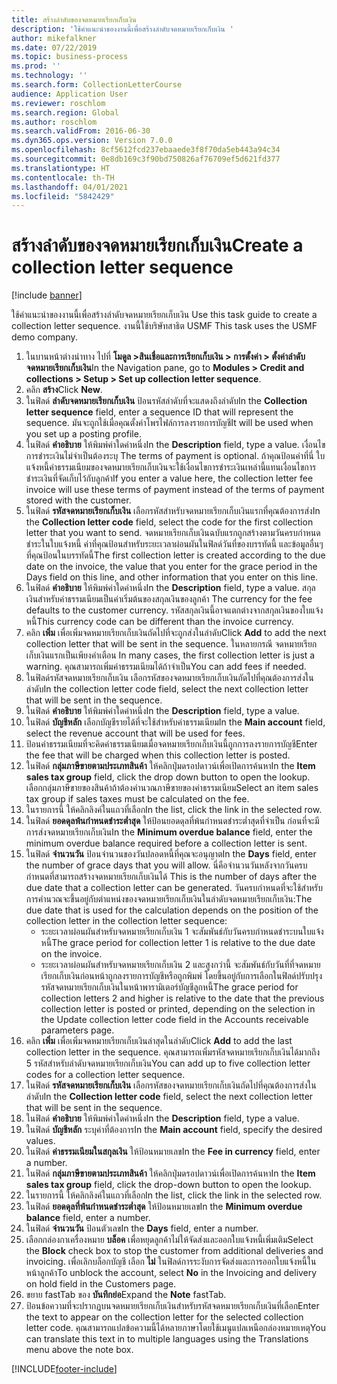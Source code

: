 ```yaml
---
title: สร้างลำดับของจดหมายเรียกเก็บเงิน
description: 'ใช้คำแนะนำของงานนี้เพื่อสร้างลำดับจดหมายเรียกเก็บเงิน '
author: mikefalkner
ms.date: 07/22/2019
ms.topic: business-process
ms.prod: ''
ms.technology: ''
ms.search.form: CollectionLetterCourse
audience: Application User
ms.reviewer: roschlom
ms.search.region: Global
ms.author: roschlom
ms.search.validFrom: 2016-06-30
ms.dyn365.ops.version: Version 7.0.0
ms.openlocfilehash: 8cf5612fcd237ebaaede3f8f70da5eb443a94c34
ms.sourcegitcommit: 0e8db169c3f90bd750826af76709ef5d621fd377
ms.translationtype: HT
ms.contentlocale: th-TH
ms.lasthandoff: 04/01/2021
ms.locfileid: "5842429"
---
```

# <a name="create-a-collection-letter-sequence"></a><span data-ttu-id="18ec0-103">สร้างลำดับของจดหมายเรียกเก็บเงิน</span><span class="sxs-lookup"><span data-stu-id="18ec0-103">Create a collection letter sequence</span></span>

[!include [banner](../../includes/banner.md)]

<span data-ttu-id="18ec0-104">ใช้คำแนะนำของงานนี้เพื่อสร้างลำดับจดหมายเรียกเก็บเงิน </span><span class="sxs-lookup"><span data-stu-id="18ec0-104">Use this task guide to create a collection letter sequence.</span></span> <span data-ttu-id="18ec0-105">งานนี้ใช้บริษัทสาธิต USMF </span><span class="sxs-lookup"><span data-stu-id="18ec0-105">This task uses the USMF demo company.</span></span>

1. <span data-ttu-id="18ec0-106">ในบานหน้าต่างนำทาง ไปที่ **โมดูล >สินเชื่อและการเรียกเก็บเงิน > การตั้งค่า > ตั้งค่าลำดับจดหมายเรียกเก็บเงิน**</span><span class="sxs-lookup"><span data-stu-id="18ec0-106">In the Navigation pane, go to **Modules > Credit and collections > Setup > Set up collection letter sequence**.</span></span>
2. <span data-ttu-id="18ec0-107">คลิก **สร้าง**</span><span class="sxs-lookup"><span data-stu-id="18ec0-107">Click **New**.</span></span>
3. <span data-ttu-id="18ec0-108">ในฟิลด์ **ลำดับจดหมายเรียกเก็บเงิน** ป้อนรหัสลำดับที่จะแสดงถึงลำดับ</span><span class="sxs-lookup"><span data-stu-id="18ec0-108">In the **Collection letter sequence** field, enter a sequence ID that will represent the sequence.</span></span> <span data-ttu-id="18ec0-109">มันจะถูกใช้เมื่อคุณตั้งค่าโพรไฟล์การลงรายการบัญชี</span><span class="sxs-lookup"><span data-stu-id="18ec0-109">It will be used when you set up a posting profile.</span></span>
4. <span data-ttu-id="18ec0-110">ในฟิลด์ **คำอธิบาย** ให้พิมพ์ค่าใดค่าหนึ่ง</span><span class="sxs-lookup"><span data-stu-id="18ec0-110">In the **Description** field, type a value.</span></span>  <span data-ttu-id="18ec0-111">เงื่อนไขการชำระเงินไม่จำเป็นต้องระบุ </span><span class="sxs-lookup"><span data-stu-id="18ec0-111">The terms of payment is optional.</span></span> <span data-ttu-id="18ec0-112">ถ้าคุณป้อนค่าที่นี่ ใบแจ้งหนี้ค่าธรรมเนียมของจดหมายเรียกเก็บเงินจะใช้เงื่อนไขการชำระเงินเหล่านี้แทนเงื่อนไขการชำระเงินที่จัดเก็บไว้กับลูกค้า</span><span class="sxs-lookup"><span data-stu-id="18ec0-112">If you enter a value here, the collection letter fee invoice will use these terms of payment instead of the terms of payment stored with the customer.</span></span>  
5. <span data-ttu-id="18ec0-113">ในฟิลด์ **รหัสจดหมายเรียกเก็บเงิน** เลือกรหัสสำหรับจดหมายเรียกเก็บเงินแรกที่คุณต้องการส่ง</span><span class="sxs-lookup"><span data-stu-id="18ec0-113">In the **Collection letter code** field, select the code for the first collection letter that you want to send.</span></span> <span data-ttu-id="18ec0-114">จดหมายเรียกเก็บเงินฉบับแรกถูกสร้างตามวันครบกำหนดชำระในใบแจ้งหนี้ ค่าที่คุณป้อนสำหรับระยะเวลาผ่อนผันในฟิลด์วันที่ของบรรทัดนี้ และข้อมูลอื่นๆที่คุณป้อนในบรรทัดนี้</span><span class="sxs-lookup"><span data-stu-id="18ec0-114">The first collection letter is created according to the due date on the invoice, the value that you enter for the grace period in the Days field on this line, and other information that you enter on this line.</span></span>  
6. <span data-ttu-id="18ec0-115">ในฟิลด์ **คำอธิบาย** ให้พิมพ์ค่าใดค่าหนึ่ง</span><span class="sxs-lookup"><span data-stu-id="18ec0-115">In the **Description** field, type a value.</span></span> <span data-ttu-id="18ec0-116">สกุลเงินสำหรับค่าธรรมเนียมเป็นค่าเริ่มต้นของสกุลเงินของลูกค้า </span><span class="sxs-lookup"><span data-stu-id="18ec0-116">The currency for the fee defaults to the customer currency.</span></span> <span data-ttu-id="18ec0-117">รหัสสกุลเงินนี้อาจแตกต่างจากสกุลเงินของใบแจ้งหนี้</span><span class="sxs-lookup"><span data-stu-id="18ec0-117">This currency code can be different than the invoice currency.</span></span>  
7. <span data-ttu-id="18ec0-118">คลิก **เพิ่ม** เพื่อเพิ่มจดหมายเรียกเก็บเงินถัดไปที่จะถูกส่งในลำดับ</span><span class="sxs-lookup"><span data-stu-id="18ec0-118">Click **Add** to add the next collection letter that will be sent in the sequence.</span></span> <span data-ttu-id="18ec0-119">ในหลายกรณี จดหมายเรียกเก็บเงินแรกเป็นเพียงคำเตือน </span><span class="sxs-lookup"><span data-stu-id="18ec0-119">In many cases, the first collection letter is just a warning.</span></span> <span data-ttu-id="18ec0-120">คุณสามารถเพิ่มค่าธรรมเนียมได้ถ้าจำเป็น</span><span class="sxs-lookup"><span data-stu-id="18ec0-120">You can add fees if needed.</span></span>  
8. <span data-ttu-id="18ec0-121">ในฟิลด์รหัสจดหมายเรียกเก็บเงิน เลือกรหัสของจดหมายเรียกเก็บเงินถัดไปที่คุณต้องการส่งในลำดับ</span><span class="sxs-lookup"><span data-stu-id="18ec0-121">In the collection letter code field, select the next collection letter that will be sent in the sequence.</span></span>
9. <span data-ttu-id="18ec0-122">ในฟิลด์ **คำอธิบาย** ให้พิมพ์ค่าใดค่าหนึ่ง</span><span class="sxs-lookup"><span data-stu-id="18ec0-122">In the **Description** field, type a value.</span></span>
10. <span data-ttu-id="18ec0-123">ในฟิลด์ **บัญชีหลัก** เลือกบัญชีรายได้ที่จะใช้สำหรับค่าธรรมเนียม</span><span class="sxs-lookup"><span data-stu-id="18ec0-123">In the **Main account** field, select the revenue account that will be used for fees.</span></span>
11. <span data-ttu-id="18ec0-124">ป้อนค่าธรรมเนียมที่จะคิดค่าธรรมเนียมเมื่อจดหมายเรียกเก็บเงินนี้ถูกการลงรายการบัญชี</span><span class="sxs-lookup"><span data-stu-id="18ec0-124">Enter the fee that will be charged when this collection letter is posted.</span></span>
12. <span data-ttu-id="18ec0-125">ในฟิลด์ **กลุ่มภาษีขายตามประเภทสินค้า** ให้คลิกปุ่มดรอปดาวน์เพื่อเปิดการค้นหา</span><span class="sxs-lookup"><span data-stu-id="18ec0-125">In the **Item sales tax group** field, click the drop down button to open the lookup.</span></span> <span data-ttu-id="18ec0-126">เลือกกลุ่มภาษีขายของสินค้าถ้าต้องคำนวณภาษีขายของค่าธรรมเนียม</span><span class="sxs-lookup"><span data-stu-id="18ec0-126">Select an item sales tax group if sales taxes must be calculated on the fee.</span></span>  
13. <span data-ttu-id="18ec0-127">ในรายการนี้ ให้คลิกลิงค์ในแถวที่เลือก</span><span class="sxs-lookup"><span data-stu-id="18ec0-127">In the list, click the link in the selected row.</span></span>
14. <span data-ttu-id="18ec0-128">ในฟิลด์ **ยอดดุลพ้นกำหนดชำระต่ำสุด** ให้ป้อนยอดดุลที่พ้นกำหนดชำระต่ำสุดที่จำเป็น ก่อนที่จะมีการส่งจดหมายเรียกเก็บเงิน</span><span class="sxs-lookup"><span data-stu-id="18ec0-128">In the **Minimum overdue balance** field, enter the minimum overdue balance required before a collection letter is sent.</span></span>
15. <span data-ttu-id="18ec0-129">ในฟิลด์ **จำนวนวัน** ป้อนจำนวนของวันปลอดหนี้ที่คุณจะอนุญาต</span><span class="sxs-lookup"><span data-stu-id="18ec0-129">In the **Days** field, enter the number of grace days that you will allow.</span></span> <span data-ttu-id="18ec0-130">นี่คือจำนวนวันหลังจากวันครบกำหนดที่สามารถสร้างจดหมายเรียกเก็บเงินได้ </span><span class="sxs-lookup"><span data-stu-id="18ec0-130">This is the number of days after the due date that a collection letter can be generated.</span></span> <span data-ttu-id="18ec0-131">วันครบกำหนดที่จะใช้สำหรับการคำนวณจะขึ้นอยู่กับตำแหน่งของจดหมายเรียกเก็บเงินในลำดับจดหมายเรียกเก็บเงิน:</span><span class="sxs-lookup"><span data-stu-id="18ec0-131">The due date that is used for the calculation depends on the position of the collection letter in the collection letter sequence:</span></span>
    - <span data-ttu-id="18ec0-132">ระยะเวลาผ่อนผันสำหรับจดหมายเรียกเก็บเงิน 1 จะสัมพันธ์กับวันครบกำหนดชำระบนใบแจ้งหนี้</span><span class="sxs-lookup"><span data-stu-id="18ec0-132">The grace period for collection letter 1 is relative to the due date on the invoice.</span></span>
    - <span data-ttu-id="18ec0-133">ระยะเวลาผ่อนผันสำหรับจดหมายเรียกเก็บเงิน 2 และสูงกว่านี้ จะสัมพันธ์กับวันที่ที่จดหมายเรียกเก็บเงินก่อนหน้าถูกลงรายการบัญชีหรือถูกพิมพ์ โดยขึ้นอยู่กับการเลือกในฟิลด์ปรับปรุงรหัสจดหมายเรียกเก็บเงินในหน้าพารามิเตอร์บัญชีลูกหนี้</span><span class="sxs-lookup"><span data-stu-id="18ec0-133">The grace period for collection letters 2 and higher is relative to the date that the previous collection letter is posted or printed, depending on the selection in the Update collection letter code field in the Accounts receivable parameters page.</span></span>  
16. <span data-ttu-id="18ec0-134">คลิก **เพิ่ม** เพื่อเพิ่มจดหมายเรียกเก็บเงินล่าสุดในลำดับ</span><span class="sxs-lookup"><span data-stu-id="18ec0-134">Click **Add** to add the last collection letter in the sequence.</span></span> <span data-ttu-id="18ec0-135">คุณสามารถเพิ่มรหัสจดหมายเรียกเก็บเงินได้มากถึง 5 รหัสสำหรับลำดับจดหมายเรียกเก็บเงิน</span><span class="sxs-lookup"><span data-stu-id="18ec0-135">You can add up to five collection letter codes for a collection letter sequence.</span></span>  
17. <span data-ttu-id="18ec0-136">ในฟิลด์ **รหัสจดหมายเรียกเก็บเงิน** เลือกรหัสของจดหมายเรียกเก็บเงินถัดไปที่คุณต้องการส่งในลำดับ</span><span class="sxs-lookup"><span data-stu-id="18ec0-136">In the **Collection letter code** field, select the next collection letter that will be sent in the sequence.</span></span>
18. <span data-ttu-id="18ec0-137">ในฟิลด์ **คำอธิบาย** ให้พิมพ์ค่าใดค่าหนึ่ง</span><span class="sxs-lookup"><span data-stu-id="18ec0-137">In the **Description** field, type a value.</span></span>
19. <span data-ttu-id="18ec0-138">ในฟิลด์ **บัญชีหลัก** ระบุค่าที่ต้องการ</span><span class="sxs-lookup"><span data-stu-id="18ec0-138">In the **Main account** field, specify the desired values.</span></span>
20. <span data-ttu-id="18ec0-139">ในฟิลด์ **ค่าธรรมเนียมในสกุลเงิน** ให้ป้อนหมายเลข</span><span class="sxs-lookup"><span data-stu-id="18ec0-139">In the **Fee in currency** field, enter a number.</span></span>
21. <span data-ttu-id="18ec0-140">ในฟิลด์ **กลุ่มภาษีขายตามประเภทสินค้า** ให้คลิกปุ่มดรอปดาวน์เพื่อเปิดการค้นหา</span><span class="sxs-lookup"><span data-stu-id="18ec0-140">In the **Item sales tax group** field, click the drop-down button to open the lookup.</span></span>
22. <span data-ttu-id="18ec0-141">ในรายการนี้ ให้คลิกลิงค์ในแถวที่เลือก</span><span class="sxs-lookup"><span data-stu-id="18ec0-141">In the list, click the link in the selected row.</span></span>
23. <span data-ttu-id="18ec0-142">ในฟิลด์ **ยอดดุลที่พ้นกำหนดชำระต่ำสุด** ให้ป้อนหมายเลข</span><span class="sxs-lookup"><span data-stu-id="18ec0-142">In the **Minimum overdue balance** field, enter a number.</span></span>
24. <span data-ttu-id="18ec0-143">ในฟิลด์ **จำนวนวัน** ป้อนตัวเลข</span><span class="sxs-lookup"><span data-stu-id="18ec0-143">In the **Days** field, enter a number.</span></span>
25. <span data-ttu-id="18ec0-144">เลือกกล่องกาเครื่องหมาย **บล็อค** เพื่อหยุดลูกค้าไม่ให้จัดส่งและออกใบแจ้งหนี้เพิ่มเติม</span><span class="sxs-lookup"><span data-stu-id="18ec0-144">Select the **Block** check box to stop the customer from additional deliveries and invoicing.</span></span> <span data-ttu-id="18ec0-145">เพื่อเลิกบล็อกบัญชี เลือก **ไม่** ในฟิลด์การระงับการจัดส่งและการออกใบแจ้งหนี้ในหน้าลูกค้า</span><span class="sxs-lookup"><span data-stu-id="18ec0-145">To unblock the account, select **No** in the Invoicing and delivery on hold field in the Customers page.</span></span>  
26. <span data-ttu-id="18ec0-146">ขยาย fastTab ของ **บันทึกย่อ**</span><span class="sxs-lookup"><span data-stu-id="18ec0-146">Expand the **Note** fastTab.</span></span>
27. <span data-ttu-id="18ec0-147">ป้อนข้อความที่จะปรากฏบนจดหมายเรียกเก็บเงินสำหรับรหัสจดหมายเรียกเก็บเงินที่เลือก</span><span class="sxs-lookup"><span data-stu-id="18ec0-147">Enter the text to appear on the collection letter for the selected collection letter code.</span></span> <span data-ttu-id="18ec0-148">คุณสามารถแปลข้อความนี้ได้หลายภาษาโดยใช้เมนูแปลเหนือกล่องหมายเหตุ</span><span class="sxs-lookup"><span data-stu-id="18ec0-148">You can translate this text in to multiple languages using the Translations menu above the note box.</span></span>  



[!INCLUDE[footer-include](../../../includes/footer-banner.md)]